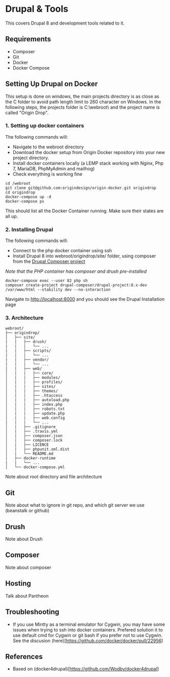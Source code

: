 # Drupal & Tools

This covers Drupal 8 and development tools related to it.

## Requirements
- Composer
- Git
- Docker
- Docker Compose

## Setting Up Drupal on Docker

This setup is done on windows, the main projects directory is as close as the C folder to avoid path length limit to 260 character on Windows. In the following steps, the projects folder is C:\webroot\ and the project name is called "Origin Drop".

### 1. Setting up docker containers

The following commands will:
- Navigate to the webroot directory
- Download the docker setup from Origin Docker repository into your new project directory.
- Install docker containers locally (a LEMP stack working with Nginx, Php 7, MariaDB, PhpMyAdmin and mailhog)
- Check everything is working fine
```shell
cd /webroot
git clone git@github.com:origindesign/origin-docker.git origindrop
cd origindrop
docker-compose up -d
docker-compose ps
```
This should list all the Docker Container running. Make sure their states are all up.

### 2. Installing Drupal

The following commands will:
- Connect to the php docker container using ssh
- Install Drupal 8 into webroot/origindrop/site/ folder, using composer from the [Drupal Composer project](https://github.com/drupal-composer/drupal-project)

*Note that the PHP container has composer and drush pre-installed*

```shell
docker-compose exec --user 82 php sh
composer create-project drupal-composer/drupal-project:8.x-dev /var/www/html --stability dev --no-interaction
```
Navigate to <http://localhost:8000> and you should see the Drupal Installation page

### 3. Architecture

```shell
webroot/
├── origindrop/
│   ├── site/
|   |   ├── drush/
|   |   |   └── ...
|   |   ├── scripts/
|   |   |   └── ...
|   |   ├── vendor/
|   |   |   └── ...
|   |   ├── web/
│   |   |   ├── core/
│   |   |   ├── modules/
│   |   |   ├── profiles/
│   |   |   ├── sites/
│   |   |   ├── themes/
│   |   |   ├── .htaccess
│   |   |   ├── autoload.php
│   |   |   ├── index.php
│   |   |   ├── robots.txt
│   |   |   ├── update.php
│   |   |   ├── web.config
|   |   |   └── ...
│   |   ├── .gitignore
│   |   ├── .travis.yml
│   |   ├── composer.json
│   |   ├── composer.lock
│   |   ├── LICENCE
│   |   ├── phpunit.xml.dist
│   |   └── README.md
│   ├── docker-runtime
|   |   └── ...
│   └── docker-compose.yml
```

Note about root directory and file architecture

## Git

Note about what to ignore in git repo, and which git server we use (beanstalk or github)

## Drush

Note about Drush

## Composer

Note about composer

## Hosting

Talk about Pantheon

## Troubleshooting
- If you use Mintty as a terminal emulator for Cygwin, you may have some issues when trying to ssh into docker containers. Prefered solution it to use default cmd for Cygwin or git bash if you prefer not to use Cygwin. See the discusion (here)[https://github.com/docker/docker/pull/22956]

## References
- Based on (docker4drupal)[https://github.com/Wodby/docker4drupal]


